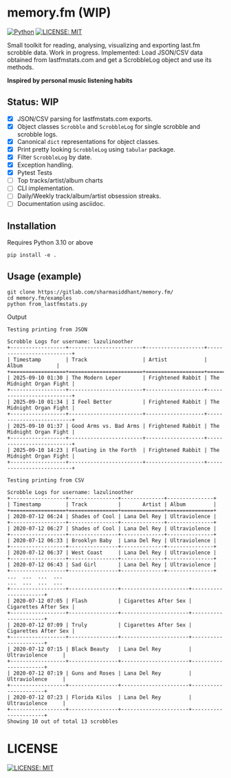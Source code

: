 # memory.fm (WIP)

[![Python](https://img.shields.io/badge/python-3.10%2B-4B8BBE?style=for-the-badge&logo=python&logoColor=%23FFE873)](https://www.python.org/)
[![LICENSE: MIT](https://img.shields.io/badge/LICENSE-MIT-green?style=for-the-badge)](LICENSE)

Small toolkit for reading, analysing, visualizing and exporting last.fm scrobble data. Work in progress.
Implemented: Load JSON/CSV data obtained from lastfmstats.com and get a ScrobbleLog object and use its methods.

**Inspired by personal music listening habits**

## Status: WIP
- [x] JSON/CSV parsing for lastfmstats.com exports.
- [x] Object classes `Scrobble` and `ScrobbleLog` for single scrobble and scrobble logs.
- [x] Canonical `dict` representations for object classes.
- [x] Print pretty looking `ScrobbleLog` using `tabular` package.
- [x] Filter `ScrobbleLog` by date.
- [x] Exception handling.
- [x] Pytest Tests
- [ ] Top tracks/artist/album charts
- [ ] CLI implementation.
- [ ] Daily/Weekly track/album/artist obsession streaks.
- [ ] Documentation using asciidoc.

## Installation
Requires Python 3.10 or above
```shell
pip install -e .
```
## Usage (example)
```shell
git clone https://gitlab.com/sharmasiddhant/memory.fm/
cd memory.fm/examples
python from_lastfmstats.py
```
Output
```
Testing printing from JSON

Scrobble Logs for username: lazulinoother
+------------------+------------------------+-------------------+--------------------------+
| Timestamp        | Track                  | Artist            |          Album           |
+==================+========================+===================+==========================+
| 2025-09-10 01:30 | The Modern Leper       | Frightened Rabbit | The Midnight Organ Fight |
+------------------+------------------------+-------------------+--------------------------+
| 2025-09-10 01:34 | I Feel Better          | Frightened Rabbit | The Midnight Organ Fight |
+------------------+------------------------+-------------------+--------------------------+
| 2025-09-10 01:37 | Good Arms vs. Bad Arms | Frightened Rabbit | The Midnight Organ Fight |
+------------------+------------------------+-------------------+--------------------------+
| 2025-09-10 14:23 | Floating in the Forth  | Frightened Rabbit | The Midnight Organ Fight |
+------------------+------------------------+-------------------+--------------------------+

Testing printing from CSV

Scrobble Logs for username: lazulinoother
+------------------+----------------+--------------+---------------+
| Timestamp        | Track          |       Artist | Album         |
+==================+================+==============+===============+
| 2020-07-12 06:24 | Shades of Cool | Lana Del Rey | Ultraviolence |
+------------------+----------------+--------------+---------------+
| 2020-07-12 06:27 | Shades of Cool | Lana Del Rey | Ultraviolence |
+------------------+----------------+--------------+---------------+
| 2020-07-12 06:33 | Brooklyn Baby  | Lana Del Rey | Ultraviolence |
+------------------+----------------+--------------+---------------+
| 2020-07-12 06:37 | West Coast     | Lana Del Rey | Ultraviolence |
+------------------+----------------+--------------+---------------+
| 2020-07-12 06:43 | Sad Girl       | Lana Del Rey | Ultraviolence |
+------------------+----------------+--------------+---------------+
...  ...  ...  ...
...  ...  ...  ...
+------------------+----------------+----------------------+----------------------+
| 2020-07-12 07:05 | Flash          | Cigarettes After Sex | Cigarettes After Sex |
+------------------+----------------+----------------------+----------------------+
| 2020-07-12 07:09 | Truly          | Cigarettes After Sex | Cigarettes After Sex |
+------------------+----------------+----------------------+----------------------+
| 2020-07-12 07:15 | Black Beauty   | Lana Del Rey         |    Ultraviolence     |
+------------------+----------------+----------------------+----------------------+
| 2020-07-12 07:19 | Guns and Roses | Lana Del Rey         |    Ultraviolence     |
+------------------+----------------+----------------------+----------------------+
| 2020-07-12 07:23 | Florida Kilos  | Lana Del Rey         |    Ultraviolence     |
+------------------+----------------+----------------------+----------------------+
Showing 10 out of total 13 scrobbles
```
# LICENSE
[![LICENSE: MIT](https://img.shields.io/badge/LICENSE-MIT-green?style=for-the-badge)](LICENSE)

